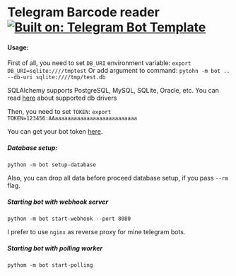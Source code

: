 # Telegram Barcode reader [![Built on: Telegram Bot Template](https://img.shields.io/badge/Built%20On-Telegram%20Bot%20Template-brightgreen.svg)](https://github.com/yarfuo/telegram-bot-template)

#### Usage:
First of all, you need to set `DB_URI` environment variable:
`export DB_URI=sqlite:////tmptest`
Or add argument to command:
`pytohn -m bot .. --db-uri sqlite:////tmp/test.db`

SQLAlchemy supports PostgreSQL, MySQL, SQLite, Oracle, etc.
You can read [here](https://docs.sqlalchemy.org/en/13/core/engines.html) about 
supported db drivers

Then, you need to set `TOKEN`:
`export TOKEN=123456:AAaaaaaaaaaaaaaaaaaaaaaaaaaa` 

You can get your bot token [here](https://t.me/BotFather).

##### Database setup:
`python -m bot setup-database`

Also, you can drop all data before proceed database setup, if you pass `--rm` 
flag.

##### Starting bot with webhook server
`python -m bot start-webhook --port 8080`

I prefer to use `nginx` as reverse proxy for mine telegram bots. 

##### Starting bot with polling worker
`pythom -m bot start-polling`
